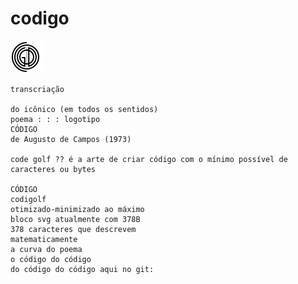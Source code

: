 # codigo


![codigo](https://raw.githubusercontent.com/marcosassis/codigo/master/svg/codigo_canvas.svg?sanitize=true)

```
transcriação

do icônico (em todos os sentidos)
poema : : : logotipo
CÓDIGO
de Augusto de Campos (1973)

code golf ?? é a arte de criar código com o mínimo possível de caracteres ou bytes

CÓDIGO
codigolf
otimizado-minimizado ao máximo
bloco svg atualmente com 378B
378 caracteres que descrevem
matematicamente
a curva do poema
o código do código
do código do código aqui no git:
```
